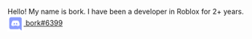 Hello! My name is bork. I have been a developer in Roblox for 2+ years.
<a href="https://discord.com/users/507024888318525440" target="_blank" rel="nofollow">
	<img src="https://raw.githubusercontent.com/borklol/bork/main/discord.svg" alt="Discord" width="32" align="center">
	bork#6399
</a>
